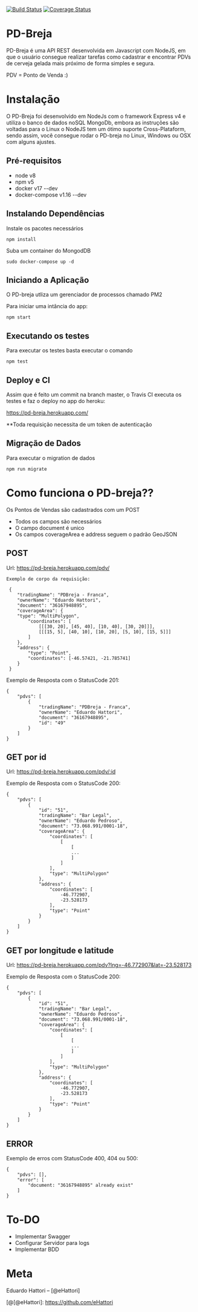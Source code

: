 [![Build Status](https://travis-ci.org/eHattori/pd-breja.svg?branch=master)](https://travis-ci.org/eHattori/pd-breja)
[![Coverage Status](https://coveralls.io/repos/github/eHattori/pd-breja/badge.svg?branch=master)](https://coveralls.io/github/eHattori/pd-breja?branch=master)


# PD-Breja

PD-Breja é uma API REST desenvolvida em Javascript com NodeJS, em que o usuário consegue realizar tarefas como cadastrar e encontrar PDVs de cerveja gelada mais próximo de forma simples e segura.

PDV = Ponto de Venda :)

# Instalação

O PD-Breja foi desenvolvido em NodeJs com o framework Express v4 e utiliza o banco de dados noSQL MongoDb, embora as instruções são voltadas para o Linux o NodeJS tem um ótimo suporte Cross-Plataform, sendo assim, você consegue rodar o PD-breja no Linux, Windows ou OSX com alguns ajustes.

## Pré-requisitos

* node v8
* npm v5
* docker v17 --dev
* docker-compose v1.16 --dev

## Instalando Dependências

Instale os pacotes necessários

```
npm install
```

Suba um container do MongodDB

```
sudo docker-compose up -d
```

## Iniciando a Aplicação

O PD-breja utliza um gerenciador de processos chamado PM2

Para iniciar uma intância do app:

```
npm start
```

## Executando os testes

Para executar os testes basta executar o comando 

```
npm test
```

## Deploy e CI

Assim que é feito um commit na branch master, o Travis CI executa os testes e faz o deploy no app do heroku:

https://pd-breja.herokuapp.com/

**Toda requisição necessita de um token de autenticação

## Migração de Dados

Para executar o migration de dados

```
npm run migrate
```

# Como funciona o PD-breja??

Os Pontos de Vendas são cadastrados com um POST

* Todos os campos são necessários
* O campo document é unico
* Os campos coverageArea e address seguem o padrão GeoJSON

## POST

Url: https://pd-breja.herokuapp.com/pdv/

```
Exemplo de corpo da requisição:

 { 
    "tradingName": "PDBreja - Franca",
    "ownerName": "Eduardo Hattori",
    "document": "36167948895",
    "coverageArea": { 
    "type": "MultiPolygon", 
        "coordinates": [
            [[[30, 20], [45, 40], [10, 40], [30, 20]]], 
            [[[15, 5], [40, 10], [10, 20], [5, 10], [15, 5]]]
        ]
    }, 
    "address": { 
        "type": "Point",
        "coordinates": [-46.57421, -21.785741]
    }
 }
 ```

Exemplo de Resposta com o StatusCode 201:

```
{
    "pdvs": [
        {
            "tradingName": "PDBreja - Franca",
            "ownerName": "Eduardo Hattori",
            "document": "36167948895",
            "id": "49"
        }
    ]
}
```

## GET por id

Url: https://pd-breja.herokuapp.com/pdv/:id

Exemplo de Resposta com o StatusCode 200:

```
{
    "pdvs": [
        {
            "id": "51",
            "tradingName": "Bar Legal",
            "ownerName": "Eduardo Pedroso",
            "document": "73.068.991/0001-18",
            "coverageArea": {
                "coordinates": [
                    [
                        [
                        ...
                        ]
                    ]
                ],
                "type": "MultiPolygon"
            },
            "address": {
                "coordinates": [
                    -46.772907,
                    -23.528173
                ],
                "type": "Point"
            }
        }
    ]
}
```

## GET por longitude e latitude

Url: https://pd-breja.herokuapp.com/pdv?lng=-46.772907&lat=-23.528173

Exemplo de Resposta com o StatusCode 200:

```
{
    "pdvs": [
        {
            "id": "51",
            "tradingName": "Bar Legal",
            "ownerName": "Eduardo Pedroso",
            "document": "73.068.991/0001-18",
            "coverageArea": {
                "coordinates": [
                    [
                        [
                        ...
                        ]
                    ]
                ],
                "type": "MultiPolygon"
            },
            "address": {
                "coordinates": [
                    -46.772907,
                    -23.528173
                ],
                "type": "Point"
            }
        }
    ]
}
```

## ERROR

Exemplo de erros com StatusCode 400, 404 ou 500:

```
{
    "pdvs": [],
    "error": [
        "document: "36167948895" already exist"
    ]
}
```

# To-DO

* Implementar Swagger
* Configurar Servidor para logs
* Implementar BDD

# Meta

Eduardo Hattori – [@eHattori]

[@[@eHattori]: https://github.com/eHattori
